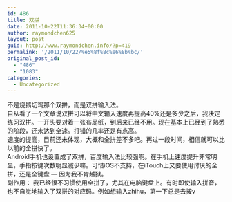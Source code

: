 ```yaml
---
id: 486
title: 双拼
date: 2011-10-22T11:36:34+00:00
author: raymondchen625
layout: post
guid: http://www.raymondchen.info/?p=419
permalink: '/2011/10/22/%e5%8f%8c%e6%8b%bc/'
original_post_id:
  - "486"
  - "1083"
categories:
  - Uncategorized
---
```

不是烧鹅切鸡那个双拼，而是双拼输入法。  
自从看了一个文章说双拼可以将中文输入速度再提高40%还是多少之后，我决定练习双拼。一开头要对着一张布局纸，到后来已经不用。现在基本上已经到了熟悉的阶段，还未达到全速。打错的几率还是有点高。  
速度的提高，目前还未体现，大概和全拼差不多吧。再过一段时间，相信就可以比以前的全拼快了。  
Android手机也设置成了双拼，百度输入法比较强啊。在手机上速度提升非常明显，手指按键次数明显减少嘛。可惜iOS不支持，在iTouch上又要使用讨厌的全拼，还是全键盘 &#8212; 因为我不肯越狱。  
副作用： 我已经很不习惯使用全拼了，尤其在电脑键盘上。有时即使输入拼音，也不自觉地输入了双拼的对应码。例如想输入zhihu，第一下总是去按v